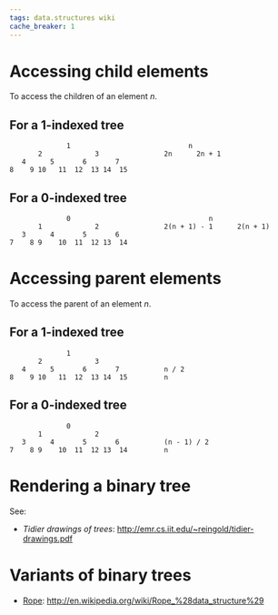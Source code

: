 ```yaml
---
tags: data.structures wiki
cache_breaker: 1
---
```


# Accessing child elements

To access the children of an element _n_.

## For a 1-indexed tree

                  1                             n
           2             3                2n      2n + 1
       4      5       6       7
    8    9 10   11  12  13 14  15

## For a 0-indexed tree

                  0                                  n
           1             2                2(n + 1) - 1      2(n + 1)
       3      4       5       6
    7    8 9    10  11  12 13  14

# Accessing parent elements

To access the parent of an element _n_.

## For a 1-indexed tree

                  1
           2             3
       4      5       6       7           n / 2
    8    9 10   11  12  13 14  15         n

## For a 0-indexed tree

                  0
           1             2
       3      4       5       6           (n - 1) / 2
    7    8 9    10  11  12 13  14         n

# Rendering a binary tree

See:

-   _Tidier drawings of trees_: <http://emr.cs.iit.edu/~reingold/tidier-drawings.pdf>

# Variants of binary trees

-   [Rope](/wiki/Rope): <http://en.wikipedia.org/wiki/Rope_%28data_structure%29>
